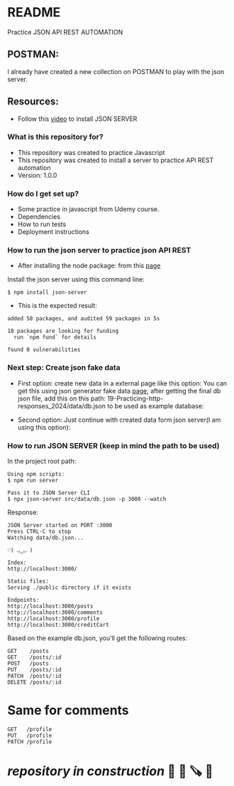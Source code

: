 # README #
Practice JSON API REST AUTOMATION
## POSTMAN:
I already have created a new collection on POSTMAN to play with the json server. 

## Resources: 
- Follow this [video](https://www.youtube.com/watch?v=1xcKP__PxsY) to install JSON SERVER

### What is this repository for?

* This repository was created to practice Javascript 
* This repository was created to install a server to practice API REST automation
* Version: 1.0.0

### How do I get set up? ###

* Some practice in javascript from Udemy course. 
* Dependencies
* How to run tests 
* Deployment instructions

### How to run the json server to practice json API REST
* After installing the node package: from this [page](https://www.npmjs.com/package/json-server)

Install the json server using this command line: 
```shell
$ npm install json-server
```

- This is the expected result: 

```shell
added 58 packages, and audited 59 packages in 5s

18 packages are looking for funding
  run `npm fund` for details

found 0 vulnerabilities
```

### Next step: Create json fake data
- First option: create new data in a external page like this option: 
You can get this using json generator fake data [page](https://app.json-generator.com/A2TMUqblHYPI), after getting the final db json file, add this on this path: 19-Practicing-http-responses_2024/data/db.json to be used as example database: 

- Second option: Just continue with created data form json server(I am using this option):

### How to run JSON SERVER (keep in mind the path to be used)
In the project root path: 

```shell
Using npm scripts: 
$ npm run server

Pass it to JSON Server CLI
$ npx json-server src/data/db.json -p 3000 --watch
``` 
Response: 
```shell
JSON Server started on PORT :3000
Press CTRL-C to stop
Watching data/db.json...

♡( ◡‿◡ )

Index:
http://localhost:3000/

Static files:
Serving ./public directory if it exists

Endpoints:
http://localhost:3000/posts
http://localhost:3000/comments
http://localhost:3000/profile
http://localhost:3000/creditCart
```

Based on the example db.json, you'll get the following routes:
```shell
GET    /posts
GET    /posts/:id
POST   /posts
PUT    /posts/:id
PATCH  /posts/:id
DELETE /posts/:id
```

# Same for comments
```shell
GET   /profile
PUT   /profile
PATCH /profile
```

# _repository in construction_ 🚧 🚜 🪚 🔧